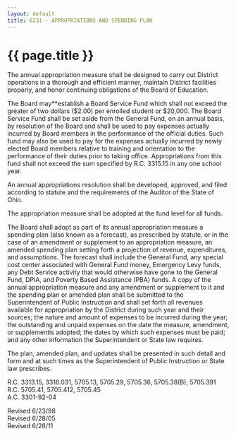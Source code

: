 ```yaml
---
layout: default
title: 6231 - APPROPRIATIONS AND SPENDING PLAN
---
```


{{ page.title }}
================

The annual appropriation measure shall be designed to carry out District
operations in a thorough and efficient manner, maintain District
facilities properly, and honor continuing obligations of the Board of
Education.

The Board may**establish a Board Service Fund which shall not exceed the
greater of two dollars (\$2.00) per enrolled student or \$20,000. The
Board Service Fund shall be set aside from the General Fund, on an
annual basis, by resolution of the Board and shall be used to pay
expenses actually incurred by Board members in the performance of the
official duties. Such fund may also be used to pay for the expenses
actually incurred by newly elected Board members relative to training
and orientation to the performance of their duties prior to taking
office. Appropriations from this fund shall not exceed the sum specified
by R.C. 3315.15 in any one school year.

An annual appropriations resolution shall be developed, approved, and
filed according to statute and the requirements of the Auditor of the
State of Ohio.

The appropriation measure shall be adopted at the fund level for all
funds.

The Board shall adopt as part of its annual appropriation measure a
spending plan (also known as a forecast), as prescribed by statute, or
in the case of an amendment or supplement to an appropriation measure,
an amended spending plan setting forth a projection of revenue,
expenditures, and assumptions. The forecast shall include the General
Fund, any special cost center associated with General Fund money,
Emergency Levy funds, any Debt Service activity that would otherwise
have gone to the General Fund, DPIA, and Poverty Based Assistance (PBA)
funds. A copy of the annual appropriation measure and any amendment or
supplement to it and the spending plan or amended plan shall be
submitted to the Superintendent of Public Instruction and shall set
forth all revenues available for appropriation by the District during
such year and their sources; the nature and amount of expenses to be
incurred during the year; the outstanding and unpaid expenses on the
date the measure, amendment, or supplementis adopted; the dates by which
such expenses must be paid; and any other information the Superintendent
or State law requires.

The plan, amended plan, and updates shall be presented in such detail
and form and at such times as the Superintendent of Public Instruction
or State law prescribes.

R.C. 3313.15, 3316.031, 5705.13, 5705.29, 5705.36, 5705.38(B), 5705.391\
 R.C. 5705.41, 5705.412, 5705.45\
 A.C. 3301-92-04

Revised 6/23/98\
 Revised 6/28/05\
 Revised 6/28/11
